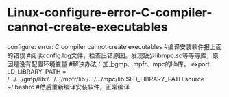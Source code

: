 # Linux-configure-error-C-compiler-cannot-create-executables
configure: error: C compiler cannot create executables
#编译安装软件报上面的错误
#阅读config.log文件，检查出错原因。发现缺少libmpc.so等等等库，原因是没有配置环境变量
#解决办法：加上gmp、mpfr、mpc的lib库。
export LD_LIBRARY_PATH = /.../.../gmp/lib:/.../.../mpfr/lib:/.../.../mpc/lib:$LD_LIBRARY_PATH
source ~/.bashrc
#然后重新编译安装软件，正常编译
